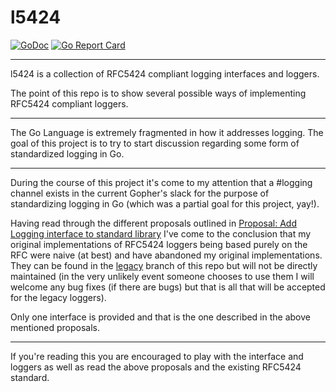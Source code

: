 # l5424

[![GoDoc][docs_badge]][docs] [![Go Report Card][report_card_badge]][report_card]

---

l5424 is a collection of RFC5424 compliant logging interfaces and loggers.

The point of this repo is to show several possible ways of implementing RFC5424 compliant loggers.

---

The Go Language is extremely fragmented in how it addresses logging. The goal of this project is to
try to start discussion regarding some form of standardized logging in Go.

---

During the course of this project it's come to my attention that a #logging channel exists in the current
Gopher's slack for the purpose of standardizing logging in Go (which was a partial goal for this project,
yay!).

Having read through the different proposals outlined in [Proposal: Add Logging interface to standard library](https://docs.google.com/document/d/1oTjtY49y8iSxmM9YBaz2NrZIlaXtQsq3nQMd-E0HtwM/edit#) I've come to the conclusion that my original implementations of RFC5424 loggers being based purely on the RFC were naive (at best) and have abandoned my original implementations. They can be found in the [legacy](https://github.com/justanotherorganization/l5424/tree/legacy) branch of this repo but will not be directly maintained (in the very unlikely event someone chooses to use them I will welcome any bug fixes (if there are bugs) but that is all that will be accepted for the legacy loggers).

Only one interface is provided and that is the one described in the above mentioned proposals.

---

If you're reading this you are encouraged to play with the interface and loggers as well as read
the above proposals and the existing RFC5424 standard.

[docs]: https://godoc.org/github.com/justanotherorganization/l5424
[docs_badge]: https://godoc.org/github.com/justanotherorganization/l5424?status.svg
[report_card]: https://goreportcard.com/report/github.com/justanotherorganization/l5424
[report_card_badge]: https://goreportcard.com/badge/github.com/justanotherorganization/l5424